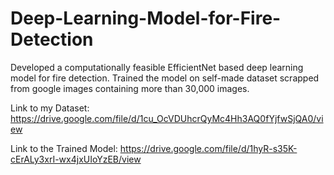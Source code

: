 # Deep-Learning-Model-for-Fire-Detection

Developed a computationally feasible EfficientNet based deep learning model for fire detection.
Trained the model on self-made dataset scrapped from google images containing more than 30,000 images.

Link to my Dataset:
https://drive.google.com/file/d/1cu_OcVDUhcrQyMc4Hh3AQ0fYjfwSjQA0/view

Link to the Trained Model:
https://drive.google.com/file/d/1hyR-s35K-cErALy3xrI-wx4jxUIoYzEB/view


